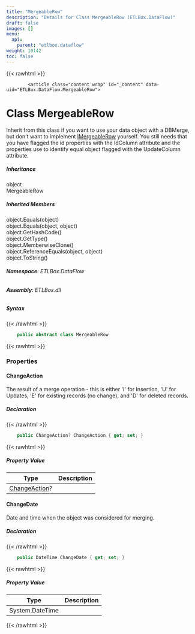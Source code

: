```yaml
---
title: "MergeableRow"
description: "Details for Class MergeableRow (ETLBox.DataFlow)"
draft: false
images: []
menu:
  api:
    parent: "etlbox.dataflow"
weight: 10142
toc: false
---
```


{{< rawhtml >}}

            <article class="content wrap" id="_content" data-uid="ETLBox.DataFlow.MergeableRow">
  <h1 id="ETLBox_DataFlow_MergeableRow" data-uid="ETLBox.DataFlow.MergeableRow" class="text-break">Class MergeableRow
</h1>
  <div class="markdown level0 summary"><p>Inherit from this class if you want to use your data object with a DBMerge,
but don't want to implement <a class="xref" href="/api/etlbox/imergeablerow">IMergeableRow</a> yourself.
You still needs that you have flagged the id properties with the IdColumn attribute
and the properties use to identify equal object flagged with the UpdateColumn attribute.</p>
</div>
  <div class="markdown level0 conceptual"></div>
  <div class="inheritance">
    <h5>Inheritance</h5>
    <div class="level0"><span class="xref">object</span></div>
    <div class="level1"><span class="xref">MergeableRow</span></div>
  </div>
  <div class="inheritedMembers">
    <h5>Inherited Members</h5>
    <div>
      <span class="xref">object.Equals(object)</span>
    </div>
    <div>
      <span class="xref">object.Equals(object, object)</span>
    </div>
    <div>
      <span class="xref">object.GetHashCode()</span>
    </div>
    <div>
      <span class="xref">object.GetType()</span>
    </div>
    <div>
      <span class="xref">object.MemberwiseClone()</span>
    </div>
    <div>
      <span class="xref">object.ReferenceEquals(object, object)</span>
    </div>
    <div>
      <span class="xref">object.ToString()</span>
    </div>
  </div>
<h6><strong>Namespace</strong>: ETLBox.DataFlow</h6>
  <h6><strong>Assembly</strong>: ETLBox.dll</h6>
  <h5 id="ETLBox_DataFlow_MergeableRow_syntax">Syntax</h5>
{{< /rawhtml >}}

```C#
    public abstract class MergeableRow
```

{{< rawhtml >}}
  <h3 id="properties">Properties
</h3>
  <a id="ETLBox_DataFlow_MergeableRow_ChangeAction_" data-uid="ETLBox.DataFlow.MergeableRow.ChangeAction*"></a>
  <h4 id="ETLBox_DataFlow_MergeableRow_ChangeAction" data-uid="ETLBox.DataFlow.MergeableRow.ChangeAction">ChangeAction</h4>
  <div class="markdown level1 summary"><p>The result of a merge operation - this is either 'I' for Insertion,
'U' for Updates, 'E' for existing records (no change), and 'D' for deleted records.</p>
</div>
  <div class="markdown level1 conceptual"></div>
  <h5 class="declaration">Declaration</h5>
{{< /rawhtml >}}

```C#
    public ChangeAction? ChangeAction { get; set; }
```

{{< rawhtml >}}
  <h5 class="propertyValue">Property Value</h5>
  <table class="table table-bordered table-striped table-condensed">
    <thead>
      <tr>
        <th>Type</th>
        <th>Description</th>
      </tr>
    </thead>
    <tbody>
      <tr>
        <td><a class="xref" href="/api/etlbox/changeaction">ChangeAction</a>?</td>
        <td></td>
      </tr>
    </tbody>
  </table>
  <a id="ETLBox_DataFlow_MergeableRow_ChangeDate_" data-uid="ETLBox.DataFlow.MergeableRow.ChangeDate*"></a>
  <h4 id="ETLBox_DataFlow_MergeableRow_ChangeDate" data-uid="ETLBox.DataFlow.MergeableRow.ChangeDate">ChangeDate</h4>
  <div class="markdown level1 summary"><p>Date and time when the object was considered for merging.</p>
</div>
  <div class="markdown level1 conceptual"></div>
  <h5 class="declaration">Declaration</h5>
{{< /rawhtml >}}

```C#
    public DateTime ChangeDate { get; set; }
```

{{< rawhtml >}}
  <h5 class="propertyValue">Property Value</h5>
  <table class="table table-bordered table-striped table-condensed">
    <thead>
      <tr>
        <th>Type</th>
        <th>Description</th>
      </tr>
    </thead>
    <tbody>
      <tr>
        <td><span class="xref">System.DateTime</span></td>
        <td></td>
      </tr>
    </tbody>
  </table>

{{< /rawhtml >}}
